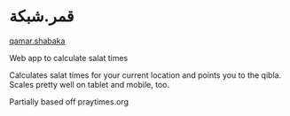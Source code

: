 قمر.شبكة
========

[qamar.shabaka](http://http://xn--wgb7aj.xn--ngbc5azd)

Web app to calculate salat times

Calculates salat times for your current location and points you to the qibla. Scales pretty well on tablet and mobile, too.

Partially based off praytimes.org
